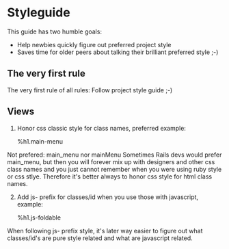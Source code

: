 Styleguide
==========

This guide has two humble goals: 

- Help newbies quickly figure out preferred project style
- Saves time for older peers about talking their brilliant preferred style ;-)


The very first rule
-------------------

The very first rule of all rules: Follow project style guide ;-)


Views
-----

1) Honor css classic style for class names, preferred example:

    %h1.main-menu

Not prefered: main_menu nor mainMenu
Sometimes Rails devs would prefer main_menu, but then you will forever
mix up with designers and other css class names and you just cannot remember
when you were using ruby style or css stlye. Therefore it's better always to honor css
style for html class names.

2) Add js- prefix for classes/id when you use those with javascript, example:
 
    %h1.js-foldable

When following js- prefix style, it's later way easier to figure
out what classes/id's are pure style related and what are javascript related.

